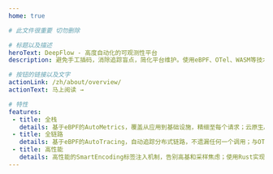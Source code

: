 ```yaml
---
home: true

# 此文件很重要 切勿删除

# 标题以及描述
heroText: DeepFlow - 高度自动化的可观测性平台
description: 避免手工插码，消除追踪盲点，简化平台维护。使用eBPF、OTel、WASM等技术，让观测更自动。

# 按钮的链接以及文字
actionLink: /zh/about/overview/
actionText: 马上阅读 →

# 特性
features:
 - title: 全栈
   details: 基于eBPF的AutoMetrics，覆盖从应用到基础设施，精细至每个请求；云原生AutoTagging，自动注入数据标签。
 - title: 全链路
   details: 基于eBPF的AutoTracing，自动追踪分布式链路，不遗漏任何一个调用；与OTel Span无缝关联，让追踪无盲点。
 - title: 高性能
   details: 高性能的SmartEncoding标签注入机制，告别高基和采样焦虑；使用Rust实现的Agent，告别Golang内存焦虑。
---
```

